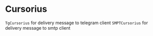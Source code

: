 # Cursorius

`TgCursorius` for delivery message to telegram client
`SMPTCursorius` for delivery message to smtp client
